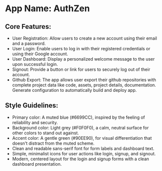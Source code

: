 # **App Name**: AuthZen

## Core Features:

- User Registration: Allow users to create a new account using their email and a password.
- User Login: Enable users to log in with their registered credentials or using their Google account.
- User Dashboard: Display a personalized welcome message to the user upon successful login.
- Signout: Provide a button or link for users to securely log out of their account.
- Github Export: The app allows user export their github repositories with complete project data like code, assets, project details, documentation. Generate configuration to automatically build and deploy app.

## Style Guidelines:

- Primary color: A muted blue (#6699CC), inspired by the feeling of reliability and security.
- Background color: Light grey (#F0F0F0), a calm, neutral surface for other colors to stand out against.
- Accent color: A gentle green (#90EE90), for visual differentiation that doesn't distract from the muted scheme.
- Clean and readable sans-serif font for form labels and dashboard text.
- Simple, minimalist icons for user actions like login, signup, and signout.
- Modern, centered layout for the login and signup forms with a clean dashboard presentation.